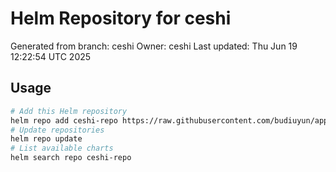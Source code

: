 # Helm Repository for ceshi
Generated from branch: ceshi
Owner: ceshi
Last updated: Thu Jun 19 12:22:54 UTC 2025

## Usage
```bash
# Add this Helm repository
helm repo add ceshi-repo https://raw.githubusercontent.com/budiuyun/appStore/helm-ceshi/
# Update repositories
helm repo update
# List available charts
helm search repo ceshi-repo
```
